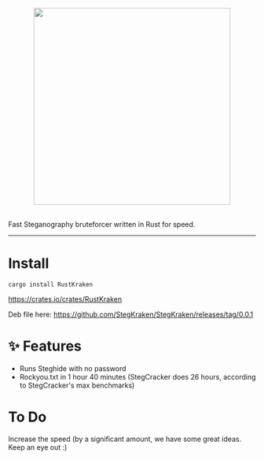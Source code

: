 <p align="center">
<img src="logo.png" width=400px; height=400px;>
</p>

<br>
Fast Steganography bruteforcer written in Rust for speed.
</p>
<hr>

# Install
```
cargo install RustKraken
```
https://crates.io/crates/RustKraken



Deb file here:
https://github.com/StegKraken/StegKraken/releases/tag/0.0.1


# ✨ Features
* Runs Steghide with no password
* Rockyou.txt in 1 hour 40 minutes (StegCracker does 26 hours, according to StegCracker's max benchmarks)

# To Do
Increase the speed (by a significant amount, we have some great ideas. Keep an eye out :)
